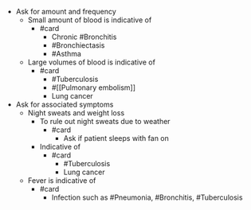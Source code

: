 - Ask for amount and frequency
	- Small amount of blood is indicative of
		- #card
			- Chronic #Bronchitis
			- #Bronchiectasis
			- #Asthma
	- Large volumes of blood is indicative of
		- #card
			- #Tuberculosis
			- #[[Pulmonary embolism]]
			- Lung cancer
- Ask for associated symptoms
	- Night sweats and weight loss
		- To rule out night sweats due to weather
			- #card
				- Ask if patient sleeps with fan on
		- Indicative of
			- #card
				- #Tuberculosis
				- Lung cancer
	- Fever is indicative of
		- #card
			- Infection such as #Pneumonia, #Bronchitis, #Tuberculosis